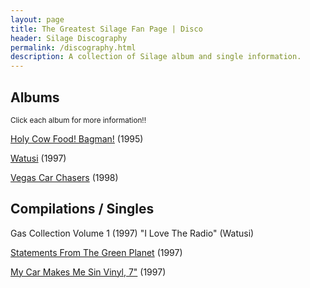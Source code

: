 ```yaml
---
layout: page
title: The Greatest Silage Fan Page | Disco
header: Silage Discography
permalink: /discography.html
description: A collection of Silage album and single information.
---
```


<h2>Albums</h2>
<small>Click each album for more information!!</small>

<a href="bagman.html">Holy Cow Food! Bagman!</a> (1995)

<a href="watusi.html">Watusi</a> (1997)

<a href="vegas.html">Vegas Car Chasers</a> (1998)

<h2>Compilations / Singles</h2>

Gas Collection Volume 1 (1997)
"I Love The Radio" (Watusi)

<a href="statements.html">Statements From The Green Planet</a> (1997)

<a href="mycarrecord.html">My Car Makes Me Sin Vinyl, 7"</a> (1997)<br>
